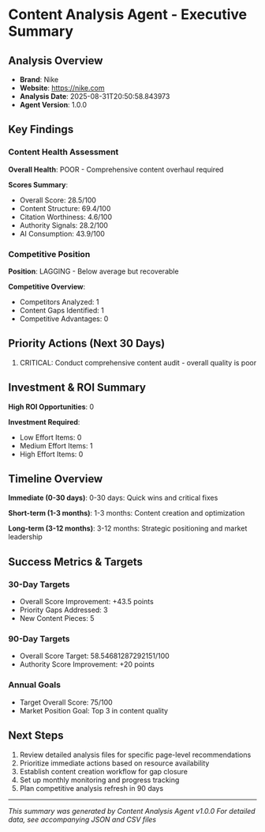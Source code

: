 # Content Analysis Agent - Executive Summary

## Analysis Overview
- **Brand**: Nike
- **Website**: https://nike.com
- **Analysis Date**: 2025-08-31T20:50:58.843973
- **Agent Version**: 1.0.0

## Key Findings

### Content Health Assessment
**Overall Health**: POOR - Comprehensive content overhaul required

**Scores Summary**:
- Overall Score: 28.5/100
- Content Structure: 69.4/100
- Citation Worthiness: 4.6/100
- Authority Signals: 28.2/100
- AI Consumption: 43.9/100

### Competitive Position
**Position**: LAGGING - Below average but recoverable

**Competitive Overview**:
- Competitors Analyzed: 1
- Content Gaps Identified: 1
- Competitive Advantages: 0

## Priority Actions (Next 30 Days)

1. CRITICAL: Conduct comprehensive content audit - overall quality is poor


## Investment & ROI Summary

**High ROI Opportunities**: 0

**Investment Required**:
- Low Effort Items: 0
- Medium Effort Items: 1 
- High Effort Items: 0

## Timeline Overview

**Immediate (0-30 days)**: 0-30 days: Quick wins and critical fixes

**Short-term (1-3 months)**: 1-3 months: Content creation and optimization

**Long-term (3-12 months)**: 3-12 months: Strategic positioning and market leadership

## Success Metrics & Targets

### 30-Day Targets
- Overall Score Improvement: +43.5 points
- Priority Gaps Addressed: 3
- New Content Pieces: 5

### 90-Day Targets
- Overall Score Target: 58.54681287292151/100
- Authority Score Improvement: +20 points

### Annual Goals
- Target Overall Score: 75/100
- Market Position Goal: Top 3 in content quality

## Next Steps

1. Review detailed analysis files for specific page-level recommendations
2. Prioritize immediate actions based on resource availability
3. Establish content creation workflow for gap closure
4. Set up monthly monitoring and progress tracking
5. Plan competitive analysis refresh in 90 days

---

*This summary was generated by Content Analysis Agent v1.0.0*
*For detailed data, see accompanying JSON and CSV files*
